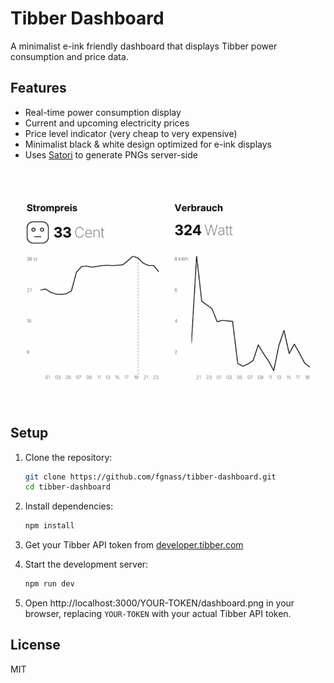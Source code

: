 # Tibber Dashboard

A minimalist e-ink friendly dashboard that displays Tibber power consumption and price data.

## Features

- Real-time power consumption display
- Current and upcoming electricity prices
- Price level indicator (very cheap to very expensive)
- Minimalist black & white design optimized for e-ink displays
- Uses [Satori](https://github.com/vercel/satori) to generate PNGs server-side

![Screenshot](./screenshot.jpg)

## Setup

1. Clone the repository:

   ```bash
   git clone https://github.com/fgnass/tibber-dashboard.git
   cd tibber-dashboard
   ```

2. Install dependencies:

   ```bash
   npm install
   ```

3. Get your Tibber API token from [developer.tibber.com](https://developer.tibber.com)

4. Start the development server:

   ```bash
   npm run dev
   ```

5. Open http://localhost:3000/YOUR-TOKEN/dashboard.png in your browser, replacing `YOUR-TOKEN` with your actual Tibber API token.

## License

MIT
